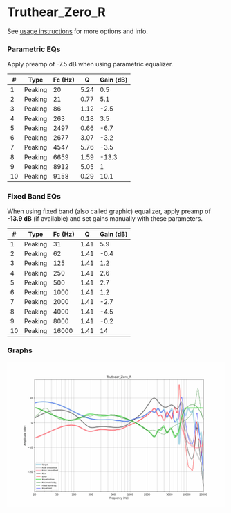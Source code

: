 # Truthear_Zero_R
See [usage instructions](https://github.com/jaakkopasanen/AutoEq#usage) for more options and info.

### Parametric EQs
Apply preamp of -7.5 dB when using parametric equalizer.

|   # | Type    |   Fc (Hz) |    Q |   Gain (dB) |
|-----|---------|-----------|------|-------------|
|   1 | Peaking |        20 | 5.24 |         0.5 |
|   2 | Peaking |        21 | 0.77 |         5.1 |
|   3 | Peaking |        86 | 1.12 |        -2.5 |
|   4 | Peaking |       263 | 0.18 |         3.5 |
|   5 | Peaking |      2497 | 0.66 |        -6.7 |
|   6 | Peaking |      2677 | 3.07 |        -3.2 |
|   7 | Peaking |      4547 | 5.76 |        -3.5 |
|   8 | Peaking |      6659 | 1.59 |       -13.3 |
|   9 | Peaking |      8912 | 5.05 |         1   |
|  10 | Peaking |      9158 | 0.29 |        10.1 |

### Fixed Band EQs
When using fixed band (also called graphic) equalizer, apply preamp of **-13.9 dB** (if available) and set gains manually with these parameters.

|   # | Type    |   Fc (Hz) |    Q |   Gain (dB) |
|-----|---------|-----------|------|-------------|
|   1 | Peaking |        31 | 1.41 |         5.9 |
|   2 | Peaking |        62 | 1.41 |        -0.4 |
|   3 | Peaking |       125 | 1.41 |         1.2 |
|   4 | Peaking |       250 | 1.41 |         2.6 |
|   5 | Peaking |       500 | 1.41 |         2.7 |
|   6 | Peaking |      1000 | 1.41 |         1.2 |
|   7 | Peaking |      2000 | 1.41 |        -2.7 |
|   8 | Peaking |      4000 | 1.41 |        -4.5 |
|   9 | Peaking |      8000 | 1.41 |        -0.2 |
|  10 | Peaking |     16000 | 1.41 |        14   |

### Graphs
![](./Truthear_Zero_R.png)
